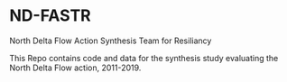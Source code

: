 # ND-FASTR
North Delta Flow Action Synthesis Team for Resiliancy

This Repo contains code and data for the synthesis study evaluating the North Delta Flow action, 2011-2019.
